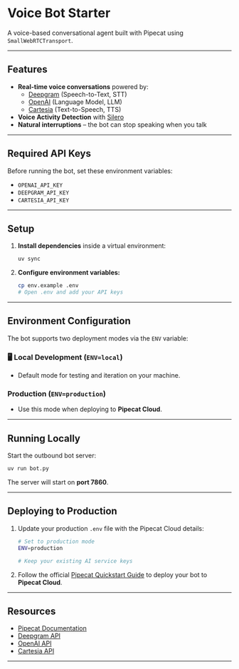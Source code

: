 # Voice Bot Starter

A voice-based conversational agent built with Pipecat using `SmallWebRTCTransport`.

---

## Features

- **Real-time voice conversations** powered by:
  - [Deepgram](https://deepgram.com) (Speech-to-Text, STT)
  - [OpenAI](https://openai.com) (Language Model, LLM)
  - [Cartesia](https://cartesia.ai) (Text-to-Speech, TTS)
- **Voice Activity Detection** with [Silero](https://github.com/snakers4/silero-vad)
- **Natural interruptions** – the bot can stop speaking when you talk

---

## Required API Keys

Before running the bot, set these environment variables:

- `OPENAI_API_KEY`
- `DEEPGRAM_API_KEY`
- `CARTESIA_API_KEY`

---

## Setup

1. **Install dependencies** inside a virtual environment:

    ```bash
    uv sync
    ```

2. **Configure environment variables:**

    ```bash
    cp env.example .env
    # Open .env and add your API keys
    ```

---

## Environment Configuration

The bot supports two deployment modes via the `ENV` variable:

### 🖥️ Local Development (`ENV=local`)

- Default mode for testing and iteration on your machine.

### Production (`ENV=production`)

- Use this mode when deploying to **Pipecat Cloud**.

---

## Running Locally

Start the outbound bot server:

```bash
uv run bot.py
```

The server will start on **port 7860**.

---

## Deploying to Production

1. Update your production `.env` file with the Pipecat Cloud details:

    ```bash
    # Set to production mode
    ENV=production

    # Keep your existing AI service keys
    ```

2. Follow the official [Pipecat Quickstart Guide](https://docs.pipecat.ai/getting-started/quickstart#step-2%3A-deploy-to-production) to deploy your bot to **Pipecat Cloud**.

---

## Resources

- [Pipecat Documentation](https://docs.pipecat.ai)
- [Deepgram API](https://developers.deepgram.com)
- [OpenAI API](https://platform.openai.com/docs)
- [Cartesia API](https://cartesia.ai/docs)

---

